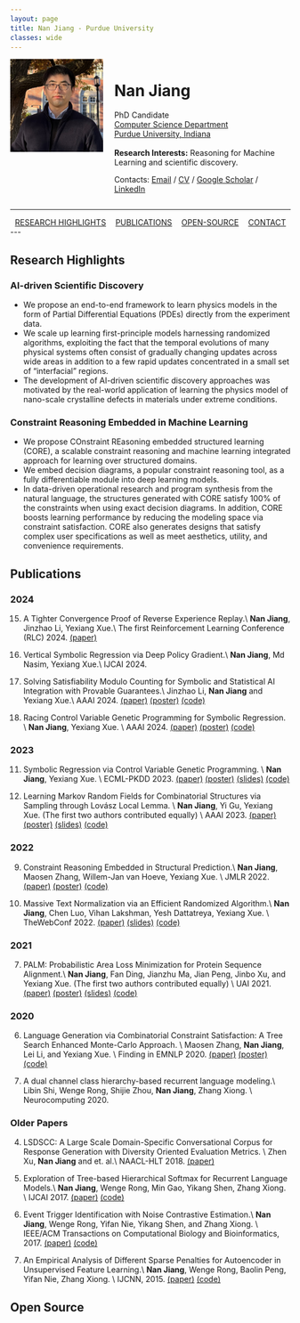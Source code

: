 ```yaml
---
layout: page
title: Nan Jiang - Purdue University
classes: wide
---
```


<div style="display: flex;">
  <div style="flex: 1;">
    <img  width="100%" src="/images/nanjiang.jpeg">
  </div>
  <div style="flex: 1.9; padding-left: 20px;">
    <h1>Nan Jiang</h1>
    <p>
          PhD Candidate
          <br>
          <a href="https://cs.purdue.edu/">Computer Science Department</a>
          <br>
          <a href="https://purdue.edu/">Purdue University, Indiana</a> 
          <br>
          <br>
          <strong>Research Interests:</strong> Reasoning for Machine Learning and scientific discovery. 
          <p>Contacts: <a href="mailto:jiang631@purdue.edu">Email</a> / <a href="/images/CV.pdf">CV</a> / <a href="https://scholar.google.com/citations?user=AiMRnWUAAAAJ&amp;hl=en">Google Scholar</a> / <a href="https://www.linkedin.com/in/jiangnanhugo/">LinkedIn</a></p>
        </p>
  </div>
</div>

---
<nav style="display: flex; justify-content: space-around; text-transform: uppercase;">
  <a href="#Research Highlights">Research Highlights</a> 
  <a href="#publications">PUBLICATIONS</a> 
  <a href="#open source">Open-Source</a> 
  <a href="#contact">Contact</a>
</nav>
---

<br>

## Research Highlights

### AI-driven Scientific Discovery

- We propose an end-to-end framework to learn physics models in the form of Partial Differential Equations (PDEs) directly from the experiment data.
- We scale up learning first-principle models harnessing randomized algorithms, exploiting the fact that the temporal evolutions of many physical systems often consist of gradually changing updates across wide areas in addition to a few rapid updates concentrated in a small set of “interfacial” regions.
- The development of AI-driven scientific discovery approaches was motivated by the real-world application of learning the physics model of nano-scale crystalline defects in materials under extreme conditions.


### Constraint Reasoning Embedded in Machine Learning

- We propose COnstraint REasoning embedded structured learning (CORE), a scalable constraint reasoning and machine learning integrated approach for learning over structured domains.
- We embed decision diagrams, a popular constraint reasoning tool, as a fully differentiable module into deep learning models.
- In data-driven operational research and program synthesis from the natural language, the structures generated with CORE satisfy 100% of the constraints when using exact decision diagrams. In addition, CORE boosts learning performance by reducing the modeling space via constraint satisfaction.
CORE also generates designs that satisfy complex user specifications as well as meet aesthetics, utility, and convenience requirements.



## Publications

### 2024

15. A Tighter Convergence Proof of Reverse Experience Replay.\\
**Nan Jiang**, Jinzhao Li, Yexiang Xue.\\
The first Reinforcement Learning Conference (RLC) 2024. [(paper)](https://rlj.cs.umass.edu/2024/papers/Paper50.html)

14. Vertical Symbolic Regression via Deep Policy Gradient.\\
**Nan Jiang**, Md Nasim, Yexiang Xue.\\
IJCAI 2024. 

13. Solving Satisfiability Modulo Counting for Symbolic and Statistical AI Integration with Provable Guarantees.\\
Jinzhao Li, **Nan Jiang** and Yexiang Xue.\\
AAAI 2024.  [(paper)](https://arxiv.org/abs/2309.08883) [(poster)](/static/aaai24_smc_poster.pdf) [(code)](https://github.com/jil016/xor-smc)


12. Racing Control Variable Genetic Programming for Symbolic Regression. \\
**Nan Jiang**, Yexiang Xue. \\
AAAI 2024.  [(paper)](https://arxiv.org/abs/2309.07934) [(poster)](/static/aaai24_racing_poster.pdf) [(code)](https://bitbucket.org/xlnxyx/racing_cvgp/src/master/)

### 2023

11. Symbolic Regression via Control Variable Genetic Programming. \\
**Nan Jiang**, Yexiang Xue. \\
ECML-PKDD 2023.  [(paper)](https://link.springer.com/chapter/10.1007/978-3-031-43421-1_11) [(poster)](/static/ecml2023_poster.pdf) [(slides)](/static/ecml2023_slides.pdf) [(code)](https://github.com/jiangnanhugo/cvgp)

10. Learning Markov Random Fields for Combinatorial Structures via Sampling through Lovász Local Lemma. \\
**Nan Jiang**, Yi Gu, Yexiang Xue. (The first two authors contributed equally) \\
AAAI 2023. [(paper)](https://ojs.aaai.org/index.php/AAAI/article/view/25516/25288) [(poster)](/static/aaai2023_poster.pdf) [(slides)](/static/aaai23_slides.pdf) [(code)](https://github.com/jiangnanhugo/nelson-cd)

### 2022

9. Constraint Reasoning Embedded in Structural Prediction.\\
**Nan Jiang**, Maosen Zhang, Willem-Jan van Hoeve, Yexiang Xue. \\
JMLR 2022. [(paper)](https://www.jmlr.org/papers/volume23/21-1484/21-1484.pdf) [(poster)](/static/jmlr21_poster.pdf) [(code)](https://jiangnanhugo.github.io/CORE-SP/)

8. Massive Text Normalization via an Efficient Randomized Algorithm.\\
**Nan Jiang**, Chen Luo, Vihan Lakshman, Yesh Dattatreya, Yexiang Xue. \\
TheWebConf 2022. [(paper)](https://dl.acm.org/doi/pdf/10.1145/3485447.3512015) [(slides)](/static/www2022_slides.pdf) [(code)](https://bitbucket.org/jiang631/lsh_norm/src/master/)

### 2021

7. PALM: Probabilistic Area Loss Minimization for Protein Sequence Alignment.\\
**Nan Jiang**, Fan Ding, Jianzhu Ma, Jian Peng, Jinbo Xu, and Yexiang Xue. (The first two authors contributed equally) \\
UAI 2021. [(paper)](https://proceedings.mlr.press/v161/ding21c/ding21c.pdf) [(poster)](/static/UAI21_poster.pdf) [(slides)](/static/uai21_slides.pdf)  [(code)](https://github.com/jiangnanhugo/PALM)

### 2020
6. Language Generation via Combinatorial Constraint Satisfaction: A Tree Search Enhanced Monte-Carlo Approach. \\
Maosen Zhang, **Nan Jiang**, Lei Li, and Yexiang Xue. \\
Finding in EMNLP 2020. [(paper)](https://aclanthology.org/2020.findings-emnlp.115.pdf) [(poster)](/static/EMNLP2020_poster.pdf) [(code)](https://github.com/Milozms/TSMH)

5. A dual channel class hierarchy-based recurrent language modeling.\\
Libin Shi, Wenge Rong, Shijie Zhou, **Nan Jiang**, Zhang Xiong.  \\
Neurocomputing 2020.

### Older Papers

4. LSDSCC: A Large Scale Domain-Specific Conversational Corpus for Response Generation with Diversity Oriented Evaluation Metrics. \\
Zhen Xu, **Nan Jiang** and et. al.\\
NAACL-HLT 2018.  [(paper)](https://aclanthology.org/N18-1188.pdf)

3. Exploration of Tree-based Hierarchical Softmax for Recurrent Language Models.\\
**Nan Jiang**, Wenge Rong, Min Gao, Yikang Shen, Zhang Xiong. \\
IJCAI 2017. [(paper)](https://www.ijcai.org/proceedings/2017/0271.pdf) [(code)](https://github.com/jiangnanhugo/lmkit)

2. Event Trigger Identification with Noise Contrastive Estimation.\\
**Nan Jiang**, Wenge Rong, Yifan Nie, Yikang Shen, and Zhang Xiong.  \\
IEEE/ACM Transactions on Computational Biology and Bioinformatics, 2017. [(paper)](https://ieeexplore.ieee.org/stamp/stamp.jsp?arnumber=7936538) [(code)](https://github.com/jiangnanHugo/mlee-nce)

1. An Empirical Analysis of Different Sparse Penalties for Autoencoder in Unsupervised Feature Learning.\\
**Nan Jiang**, Wenge Rong, Baolin Peng, Yifan Nie, Zhang Xiong. \\
IJCNN, 2015. [(paper)](https://ieeexplore.ieee.org/stamp/stamp.jsp?tp=&arnumber=7280568) [(code)](https://github.com/jiangnanhugo/Undergraduate_Design/tree/master/Self-Taught-Learning)


## Open Source